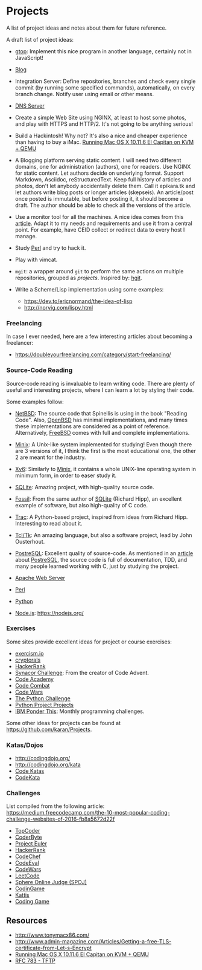 Projects
========

A list of project ideas and notes about them for future reference.

A draft list of project ideas:

 - [gtop](https://github.com/aksakalli/gtop):
   Implement this nice program in another language, certainly not in JavaScript!

 - [Blog](blog.html)

 - Integration Server:
   Define repositories, branches and check every single commit (by running some
   specified commands), automatically, on every branch change.  Notify user
   using email or other means.


 - [DNS Server](dns_server.html)

 - Create a simple Web Site using NGINX, at least to host some photos,
   and play with HTTPS and HTTP/2.  It's not going to be anything serious!

 - Build a Hackintosh!
   Why not?  It's also a nice and cheaper experience than having to buy a iMac.
   [Running Mac OS X 10.11.6 El Capitan on KVM + QEMU][kvm-ios]

 - A Blogging platform serving static content.
   I will need two different domains, one for administration (authors), one for readers.
   Use NGINX for static content.  Let authors decide on underlying format.
   Support Markdown, Asciidoc, reStructuredText.  Keep full history of articles
   and photos, don't let anybody accidentally delete them.  Call it epikara.tk
   and let authors write blog posts or longer articles (skepseis).  An
   article/post once posted is immutable, but before posting it, it should
   become a draft.  The author should be able to check all the versions of the
   article.

 - Use a monitor tool for all the machines.  A nice idea comes from this
   [article](http://reachtim.com/articles/psutil-and-mongodb-for-system-monitoring.html).
   Adapt it to my needs and requirements and use it from a central point.
   For example, have CEID collect or redirect data to every host I manage.

 - Study [Perl](perl.org) and try to hack it.

 - Play with vimcat.

 - `mgit`:  a wrapper around `git` to perform the same actions on multiple
   repositories, grouped as _projects_.  Inspired by:
   [hgit](https://github.com/dfithian/hit).

 - Write a Scheme/Lisp implementation using some examples:
      * <https://dev.to/ericnormand/the-idea-of-lisp>
      * <http://norvig.com/lispy.html>


### Freelancing ###

In case I ever needed, here are a few interesting articles about becoming a
freelancer:

 - <https://doubleyourfreelancing.com/category/start-freelancing/>


### Source-Code Reading ###

Source-code reading is invaluable to learn writing code.
There are plenty of useful and interesting projects, where I can learn a lot by
styling their code.

Some examples follow:

 - [NetBSD][netbsd]:
   The source code that Spinellis is using in the book "Reading Code".
   Also, [OpenBSD][openbsd] has minimal implementations, and many times these
   implementations are considered as a point of reference.
   Alternatively, [FreeBSD][freebsd] comes with full and complete
   implementations.

 - [Minix][minix]:
   A Unix-like system implemented for studying!
   Even though there are 3 versions of it, I think the first is the most
   educational one, the other 2 are meant for the industry.

 - [Xv6][xv6]:
   Similarly to [Minix][minix], it contains a whole UNIX-line operating system in
   minimum form, in order to easer study it.

 - [SQLite][sqlite]:
   Amazing project, with high-quality source code.

 - [Fossil][fossil]:
   From the same author of [SQLite][sqlite] (Richard Hipp), an excellent example
   of software, but also high-quality of C code.

 - [Trac][trac]:
   A Python-based project, inspired from ideas from Richard Hipp.
   Interesting to read about it.

 - [Tcl/Tk][tcltk]:
   An amazing language, but also a software project, lead by John Ousterhout.

 - [PostreSQL][postgres]:
   Excellent quality of source-code.  As mentioned in an
   [article](https://www.2ndquadrant.com/en/blog/postgresql-is-the-worlds-best-database/)
   about [PostreSQL][postgres], the source code is full of documentation, TDD,
   and many people learned working with C, just by studying the project.

 - [Apache Web Server][apache]

 - [Perl][perl]

 - [Python][python]

 - [Node.js][nodejs]: <https://nodejs.org/>


[netbsd]:	http://netbsd.org/
[openbsd]:	https://www.openbsd.org/
[freebsd]:	https://www.freebsd.org/
[minix]:	http://www.minix3.org/
[xv6]:		https://pdos.csail.mit.edu/6.828/2019/xv6.html
[sqlite]:	https://sqlite.org/
[fossil]:	http://fossil-scm.org/
[trac]:		https://trac.edgewall.org/
[tcltk]:	https://www.tcl-lang.org/
[postgres]:	https://www.postgresql.org/
[perl]:		https://www.perl.org/
[python]:	https://www.python.org/
[apache]:	https://httpd.apache.org/
[nodejs]:	https://github.com/nodejs/node


### Exercises

Some sites provide excellent ideas for project or course exercises:

 - [exercism.io](http://exercism.io/)
 - [cryptorals](https://cryptopals.com/)
 - [HackerRank](https://www.hackerrank.com/)
 - [Synacor Challenge](https://challenge.synacor.com/):
   From the creator of Code Advent.
 - [Code Academy](https://www.codecademy.com/)
 - [Code Combat](https://codecombat.com/)
 - [Code Wars](https://www.codewars.com/)
 - [The Python Challenge](http://www.pythonchallenge.com/)
 - [Python Project Projects](http://pythonpracticeprojects.com/)
 - [IBM Ponder This](https://www.research.ibm.com/haifa/ponderthis/):
   Monthly programming challenges.

Some other ideas for projects can be found at <https://github.com/karan/Projects>.


### Katas/Dojos

 - <http://codingdojo.org/>
 - <http://codingdojo.org/kata>
 - [Code Katas](http://www.codekatas.org/)
 - [CodeKata](http://codekata.com/)


### Challenges

List compiled from the following article:
   <https://medium.freecodecamp.com/the-10-most-popular-coding-challenge-websites-of-2016-fb8a5672d22f>

 - [TopCoder](https://www.topcoder.com/)
 - [CoderByte](https://coderbyte.com)
 - [Project Euler](https://projecteuler.net)
 - [HackerRank](https://www.hackerrank.com/)
 - [CodeChef](https://www.codechef.com)
 - [CodeEval](https://www.codeeval.com)
 - [CodeWars](https://www.codewars.com)
 - [LeetCode](https://leetcode.com)
 - [Sphere Online Judge (SPOJ)](http://www.spoj.com)
 - [CodinGame](https://www.codingame.com/start)
 - [Kattis](https://open.kattis.com/)
 - [Coding Game](https://www.codingame.com/)


Resources
---------

 - <http://www.tonymacx86.com/>
 - <http://www.admin-magazine.com/Articles/Getting-a-free-TLS-certificate-from-Let-s-Encrypt>
 - [Running Mac OS X 10.11.6 El Capitan on KVM + QEMU][kvm-ios]
 - [RFC 783 - TFTP](https://tools.ietf.org/html/rfc783)


[kvm-ios]:	https://github.com/kholia/OSX-KVM
